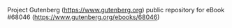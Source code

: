 Project Gutenberg (https://www.gutenberg.org) public repository for
eBook #68046 (https://www.gutenberg.org/ebooks/68046)
